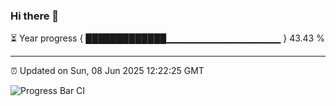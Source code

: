 ### Hi there 👋

⏳ Year progress { █████████████▁▁▁▁▁▁▁▁▁▁▁▁▁▁▁▁▁ } 43.43 %

---

⏰ Updated on Sun, 08 Jun 2025 12:22:25 GMT

![Progress Bar CI](https://github.com/code-lakshay/GitHub-Actions-Demo/workflows/Progress%20Bar%20CI/badge.svg)
